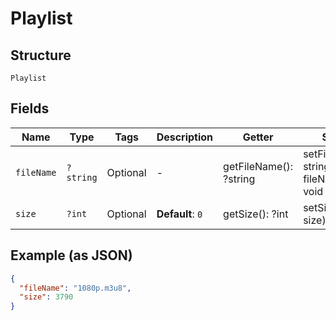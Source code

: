 
# Playlist

## Structure

`Playlist`

## Fields

| Name | Type | Tags | Description | Getter | Setter |
|  --- | --- | --- | --- | --- | --- |
| `fileName` | `?string` | Optional | - | getFileName(): ?string | setFileName(?string fileName): void |
| `size` | `?int` | Optional | **Default**: `0` | getSize(): ?int | setSize(?int size): void |

## Example (as JSON)

```json
{
  "fileName": "1080p.m3u8",
  "size": 3790
}
```

